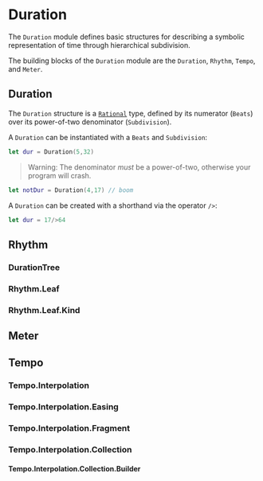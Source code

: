 # Duration

The `Duration` module defines basic structures for describing a symbolic representation of time through hierarchical subdivision.

The building blocks of the `Duration` module are the `Duration`, `Rhythm`, `Tempo`, and `Meter`.

## Duration

The `Duration` structure is a [`Rational`](https://github.com/dn-m/Math/blob/master/Sources/Math/Rational.swift) type, defined by its numerator (`Beats`) over its power-of-two denominator (`Subdivision`).

A `Duration` can be instantiated with a `Beats` and `Subdivision`:

```Swift
let dur = Duration(5,32)
```

> Warning: The denominator _must_ be a power-of-two, otherwise your program will crash.

```Swift
let notDur = Duration(4,17) // boom
```

A `Duration` can be created with a shorthand via the operator `/>`:

```Swift
let dur = 17/>64
```

## Rhythm

### DurationTree

### Rhythm.Leaf

### Rhythm.Leaf.Kind

## Meter

## Tempo

### Tempo.Interpolation

### Tempo.Interpolation.Easing

### Tempo.Interpolation.Fragment

### Tempo.Interpolation.Collection

#### Tempo.Interpolation.Collection.Builder